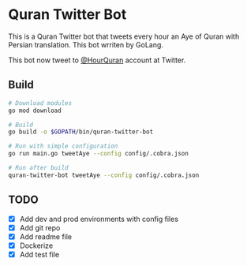 # Quran Twitter Bot

This is a Quran Twitter bot that tweets every hour an Aye of Quran with Persian translation. This bot wrriten by GoLang.

This bot now tweet to [@HourQuran](https://twitter.com/HourQuran) account at Twitter.

## Build

``` sh
# Download modules
go mod download

# Build
go build -o $GOPATH/bin/quran-twitter-bot

# Run with simple configuration
go run main.go tweetAye --config config/.cobra.json

# Run after build
quran-twitter-bot tweetAye --config config/.cobra.json
```

## TODO

- [x] Add dev and prod environments with config files
- [x] Add git repo
- [x] Add readme file
- [x] Dockerize
- [x] Add test file